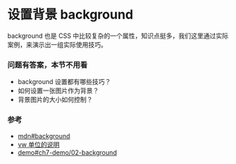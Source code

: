 # 设置背景 background

background 也是 CSS 中比较复杂的一个属性，知识点挺多，我们这里通过实际案例，来演示出一组实际使用技巧。


### 问题有答案，本节不用看

- background 设置都有哪些技巧？
- 如何设置一张图片作为背景？
- 背景图片的大小如何控制？

### 参考

- [mdn#background](https://developer.mozilla.org/en-US/docs/Web/CSS/background)
- [vw 单位的说明](https://developer.mozilla.org/en-US/docs/Web/CSS/length)
- [demo#ch7-demo/02-background](https://happypeter.github.io/bianguaishou-page/demo/ch7-demo/02-background/)
